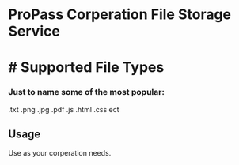 # ProPass Corperation File Storage Service
#  # Supported File Types


### Just to name some of the most popular:
.txt
.png
.jpg
.pdf
.js
.html
.css
ect

## Usage

Use as your corperation needs.

